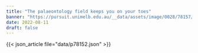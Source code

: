 ```yaml
---
title: "The palaeontology field keeps you on your toes"
banner: "https://pursuit.unimelb.edu.au/__data/assets/image/0028/78157/The-palaeontology-field-keeps-you-on-your-toes-_5080adb1-9ca3-4b51-9bc5-094ff2545f82.jpg"
date: 2022-08-11
draft: false
---
```


{{< json_article file="data/p78152.json" >}}